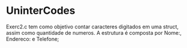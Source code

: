 # UninterCodes
Exerc2.c tem como objetivo contar caracteres digitados em uma struct, assim como quantidade de numeros. A estrutura é composta por Nome:, Endereco: e Telefone;
